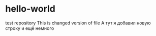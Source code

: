 # hello-world
test repository
This is changed version of file
А тут я добавил новую строку и ещё немного
